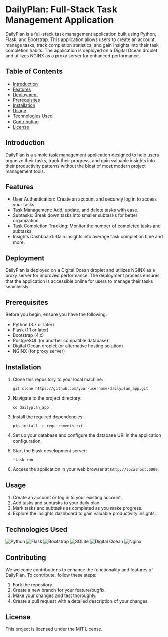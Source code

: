 # DailyPlan: Full-Stack Task Management Application

DailyPlan is a full-stack task management application built using Python, Flask, and Bootstrap. This application allows users to create an account, manage tasks, track completion statistics, and gain insights into their task completion habits. The application is deployed on a Digital Ocean droplet and utilizes NGINX as a proxy server for enhanced performance.

## Table of Contents

- [Introduction](#introduction)
- [Features](#features)
- [Deployment](#deployment)
- [Prerequisites](#prerequisites)
- [Installation](#installation)
- [Usage](#usage)
- [Technologies Used](#technologies-used)
- [Contributing](#contributing)
- [License](#license)

## Introduction

DailyPlan is a simple task management application designed to help users organize their tasks, track their progress, and gain valuable insights into their productivity patterns without the bloat of most modern project management tools.

## Features

- User Authentication: Create an account and securely log in to access your tasks.
- Task Management: Add, update, and delete tasks with ease.
- Subtasks: Break down tasks into smaller subtasks for better organization.
- Task Completion Tracking: Monitor the number of completed tasks and subtasks.
- Insights Dashboard: Gain insights into average task completion time and more.

## Deployment

DailyPlan is deployed on a Digital Ocean droplet and utilizes NGINX as a proxy server for improved performance. The deployment process ensures that the application is accessible online for users to manage their tasks seamlessly.

## Prerequisites

Before you begin, ensure you have the following:

- Python (3.7 or later)
- Flask (1.1 or later)
- Bootstrap (4.x)
- PostgreSQL (or another compatible database)
- Digital Ocean droplet (or alternative hosting solution)
- NGINX (for proxy server)

## Installation

1. Clone this repository to your local machine:

   ```
   git clone https://github.com/your-username/dailyplan_app.git
   ```

2. Navigate to the project directory:

   ```
   cd dailyplan_app
   ```

3. Install the required dependencies:

   ```
   pip install -r requirements.txt
   ```

4. Set up your database and configure the database URI in the application configuration.

5. Start the Flask development server:

   ```
   flask run
   ```

6. Access the application in your web browser at `http://localhost:5000`.

## Usage

1. Create an account or log in to your existing account.
2. Add tasks and subtasks to your daily plan.
3. Mark tasks and subtasks as completed as you make progress.
4. Explore the insights dashboard to gain valuable productivity insights.

## Technologies Used

![Python](https://img.shields.io/badge/Python-FFD43B?style=for-the-badge&logo=python&logoColor=blue)
![Flask](https://img.shields.io/badge/Flask-000000?style=for-the-badge&logo=flask&logoColor=white)
![Bootstrap](https://img.shields.io/badge/Bootstrap-563D7C?style=for-the-badge&logo=bootstrap&logoColor=white)
![SQLite](https://img.shields.io/badge/SQLite-07405E?style=for-the-badge&logo=sqlite&logoColor=white)
![Digital Ocean](https://img.shields.io/badge/Digital_Ocean-0080FF?style=for-the-badge&logo=DigitalOcean&logoColor=white)
![Nginx](https://img.shields.io/badge/Nginx-009639?style=for-the-badge&logo=nginx&logoColor=white)

## Contributing

We welcome contributions to enhance the functionality and features of DailyPlan. To contribute, follow these steps:

1. Fork the repository.
2. Create a new branch for your feature/bugfix.
3. Make your changes and test thoroughly.
4. Create a pull request with a detailed description of your changes.

## License

This project is licensed under the MIT License.